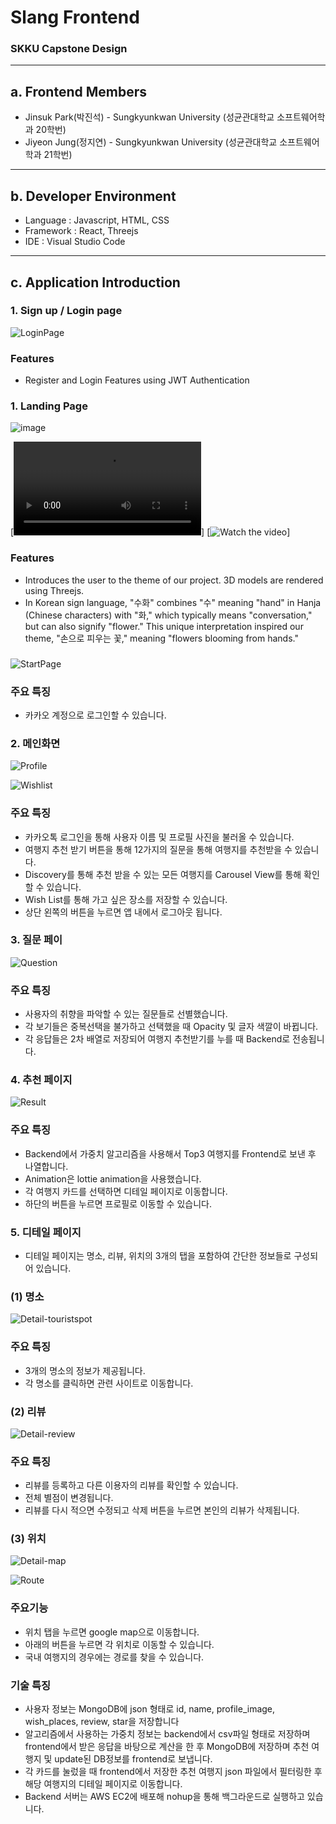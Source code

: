# Slang Frontend

### SKKU Capstone Design

---

## a. Frontend Members

- Jinsuk Park(박진석) - Sungkyunkwan University (성균관대학교 소프트웨어학과 20학번)
- Jiyeon Jung(정지연) - Sungkyunkwan University (성균관대학교 소프트웨어학과 21학번)

---

## b. Developer Environment

- Language : Javascript, HTML, CSS
- Framework : React, Threejs
- IDE : Visual Studio Code

---

## c. Application Introduction

### 1. Sign up / Login page

![LoginPage](![image](https://github.com/Capstone-Week-4/frontend/assets/68769481/674c62f2-400f-4a46-80a8-821264777261))


### Features

- Register and Login Features using JWT Authentication

### 1. Landing Page
![image](https://github.com/Capstone-Week-4/frontend/assets/68769481/2acd09d8-e9c9-4436-82c1-3cd18936a2c2)

[![Watch the video](https://raw.githubusercontent.com/jjpark1/Capstone-Week-4/frontend/blob/main/landingpage.mp4)]
[![Watch the video]([(https://github.com/Capstone-Week-4/frontend/assets/68769481/2acd09d8-e9c9-4436-82c1-3cd18936a2c2))]

### Features

- Introduces the user to the theme of our project. 3D models are rendered using Threejs.
- In Korean sign language, "수화" combines "수" meaning "hand" in Hanja (Chinese characters) with "화," which typically means "conversation," but can also signify "flower." This unique interpretation inspired our theme, "손으로 피우는 꽃," meaning "flowers blooming from hands."


### 

![StartPage](https://github.com/KAIST-MadCamp-Week2/TravelApp/assets/149778119/1c8d2dd4-6c1f-44c2-b711-829166011ada)

### 주요 특징

- 카카오 계정으로 로그인할 수 있습니다.

### 2. 메인화면

![Profile](https://github.com/KAIST-MadCamp-Week2/TravelApp/assets/149778119/f73a9a27-7e0e-4b7e-a305-65fccdfc1232)

![Wishlist](https://github.com/KAIST-MadCamp-Week2/TravelApp/assets/149778119/d8389324-22f5-4e63-8b8b-178666c50de4)

### 주요 특징

- 카카오톡 로그인을 통해 사용자 이름 및 프로필 사진을 불러올 수 있습니다.
- 여행지 추천 받기 버튼을 통해 12가지의 질문을 통해 여행지를 추천받을 수 있습니다.
- Discovery를 통해 추천 받을 수 있는 모든 여행지를 Carousel View를 통해 확인할 수 있습니다.
- Wish List를 통해 가고 싶은 장소를 저장할 수 있습니다.
- 상단 왼쪽의 버튼을 누르면 앱 내에서 로그아웃 됩니다.

### 3. 질문 페이

![Question](https://github.com/KAIST-MadCamp-Week2/TravelApp/assets/149778119/e28b0382-dd71-43de-ad1d-9b2347fc0869)

### 주요 특징

- 사용자의 취향을 파악할 수 있는 질문들로 선별했습니다.
- 각 보기들은 중복선택을 불가하고 선택했을 때 Opacity 및 글자 색깔이 바뀝니다.
- 각 응답들은 2차 배열로 저장되어 여행지 추천받기를 누를 때 Backend로 전송됩니다.

### 4. 추천 페이지

![Result](https://github.com/KAIST-MadCamp-Week2/TravelApp/assets/149778119/1062703a-459c-4722-8044-565f8dc5882c)

### 주요 특징

- Backend에서 가중치 알고리즘을 사용해서 Top3 여행지를 Frontend로 보낸 후 나열합니다.
- Animation은 lottie animation을 사용했습니다.
- 각 여행지 카드를 선택하면 디테일 페이지로 이동합니다.
- 하단의 버튼을 누르면 프로필로 이동할 수 있습니다.

### 5. 디테일 페이지

- 디테일 페이지는 명소, 리뷰, 위치의 3개의 탭을 포함하여 간단한 정보들로 구성되어 있습니다.

### (1) 명소

![Detail-touristspot](https://github.com/KAIST-MadCamp-Week2/TravelApp/assets/149778119/8accf69b-e141-46ab-9895-572cf9d44065)

### 주요 특징

- 3개의 명소의 정보가 제공됩니다.
- 각 명소를 클릭하면 관련 사이트로 이동합니다.

### (2) 리뷰

![Detail-review](https://github.com/KAIST-MadCamp-Week2/TravelApp/assets/149778119/f53315a1-4800-4332-928b-4f720f944100)

### 주요 특징

- 리뷰를 등록하고 다른 이용자의 리뷰를 확인할 수 있습니다.
- 전체 별점이 변경됩니다.
- 리뷰를 다시 적으면 수정되고 삭제 버튼을 누르면 본인의 리뷰가 삭제됩니다.

### (3) 위치

![Detail-map](https://github.com/KAIST-MadCamp-Week2/TravelApp/assets/149778119/aed31a6f-76cd-44e6-8bfc-ad16bee1cd65)

![Route](https://github.com/KAIST-MadCamp-Week2/TravelApp/assets/149778119/99bebfd8-2dbc-4a2e-b125-8bac3f9ac519)

### 주요기능

- 위치 탭을 누르면 google map으로 이동합니다.
- 아래의 버튼을 누르면 각 위치로 이동할 수 있습니다.
- 국내 여행지의 경우에는 경로를 찾을 수 있습니다.

### 기술 특징

- 사용자 정보는 MongoDB에 json 형태로 id, name, profile_image, wish_places, review, star을 저장합니다
- 알고리즘에서 사용하는 가중치 정보는 backend에서 csv파일 형태로 저장하며 frontend에서 받은 응답을 바탕으로 계산을 한 후 MongoDB에 저장하며 추천 여행지 및 update된 DB정보를 frontend로 보냅니다.
- 각 카드를 눌렀을 때 frontend에서 저장한 추천 여행지 json 파일에서 필터링한 후 해당 여행지의 디테일 페이지로 이동합니다.
- Backend 서버는 AWS EC2에 배포해 nohup을 통해 백그라운드로 실행하고 있습니다.
